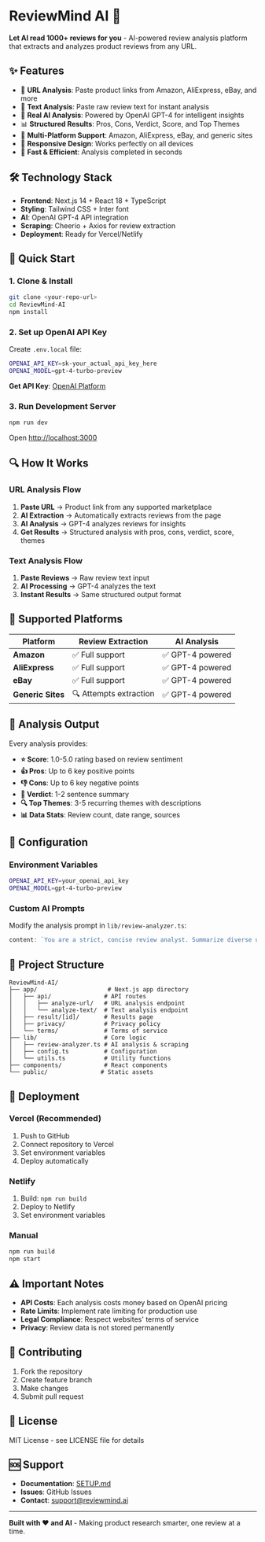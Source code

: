 # ReviewMind AI 🚀

**Let AI read 1000+ reviews for you** - AI-powered review analysis platform that extracts and analyzes product reviews from any URL.

## ✨ Features

- 🔗 **URL Analysis**: Paste product links from Amazon, AliExpress, eBay, and more
- 📝 **Text Analysis**: Paste raw review text for instant analysis
- 🤖 **Real AI Analysis**: Powered by OpenAI GPT-4 for intelligent insights
- 📊 **Structured Results**: Pros, Cons, Verdict, Score, and Top Themes
- 🎯 **Multi-Platform Support**: Amazon, AliExpress, eBay, and generic sites
- 📱 **Responsive Design**: Works perfectly on all devices
- 🚀 **Fast & Efficient**: Analysis completed in seconds

## 🛠️ Technology Stack

- **Frontend**: Next.js 14 + React 18 + TypeScript
- **Styling**: Tailwind CSS + Inter font
- **AI**: OpenAI GPT-4 API integration
- **Scraping**: Cheerio + Axios for review extraction
- **Deployment**: Ready for Vercel/Netlify

## 🚀 Quick Start

### 1. Clone & Install
```bash
git clone <your-repo-url>
cd ReviewMind-AI
npm install
```

### 2. Set up OpenAI API Key
Create `.env.local` file:
```bash
OPENAI_API_KEY=sk-your_actual_api_key_here
OPENAI_MODEL=gpt-4-turbo-preview
```

**Get API Key**: [OpenAI Platform](https://platform.openai.com/)

### 3. Run Development Server
```bash
npm run dev
```

Open [http://localhost:3000](http://localhost:3000)

## 🔍 How It Works

### URL Analysis Flow
1. **Paste URL** → Product link from any supported marketplace
2. **AI Extraction** → Automatically extracts reviews from the page
3. **AI Analysis** → GPT-4 analyzes reviews for insights
4. **Get Results** → Structured analysis with pros, cons, verdict, score, themes

### Text Analysis Flow
1. **Paste Reviews** → Raw review text input
2. **AI Processing** → GPT-4 analyzes the text
3. **Instant Results** → Same structured output format

## 📱 Supported Platforms

| Platform | Review Extraction | AI Analysis |
|----------|------------------|--------------|
| **Amazon** | ✅ Full support | ✅ GPT-4 powered |
| **AliExpress** | ✅ Full support | ✅ GPT-4 powered |
| **eBay** | ✅ Full support | ✅ GPT-4 powered |
| **Generic Sites** | 🔍 Attempts extraction | ✅ GPT-4 powered |

## 🎯 Analysis Output

Every analysis provides:

- **⭐ Score**: 1.0-5.0 rating based on review sentiment
- **👍 Pros**: Up to 6 key positive points
- **👎 Cons**: Up to 6 key negative points  
- **🎯 Verdict**: 1-2 sentence summary
- **🔍 Top Themes**: 3-5 recurring themes with descriptions
- **📊 Data Stats**: Review count, date range, sources

## 🔧 Configuration

### Environment Variables
```bash
OPENAI_API_KEY=your_openai_api_key
OPENAI_MODEL=gpt-4-turbo-preview
```

### Custom AI Prompts
Modify the analysis prompt in `lib/review-analyzer.ts`:
```typescript
content: `You are a strict, concise review analyst. Summarize diverse user reviews into balanced Pros, Cons, Verdict, Score (1–5, one decimal), and 3–5 recurring Themes. Penalize patterns like 'fake/damaged', 'battery issues', 'fit/size'. Be specific, avoid hype, cite no brands unless present.`
```

## 📁 Project Structure

```
ReviewMind-AI/
├── app/                    # Next.js app directory
│   ├── api/               # API routes
│   │   ├── analyze-url/   # URL analysis endpoint
│   │   └── analyze-text/  # Text analysis endpoint
│   ├── result/[id]/       # Results page
│   ├── privacy/           # Privacy policy
│   └── terms/             # Terms of service
├── lib/                   # Core logic
│   ├── review-analyzer.ts # AI analysis & scraping
│   ├── config.ts          # Configuration
│   └── utils.ts           # Utility functions
├── components/            # React components
└── public/               # Static assets
```

## 🚀 Deployment

### Vercel (Recommended)
1. Push to GitHub
2. Connect repository to Vercel
3. Set environment variables
4. Deploy automatically

### Netlify
1. Build: `npm run build`
2. Deploy to Netlify
3. Set environment variables

### Manual
```bash
npm run build
npm start
```

## ⚠️ Important Notes

- **API Costs**: Each analysis costs money based on OpenAI pricing
- **Rate Limits**: Implement rate limiting for production use
- **Legal Compliance**: Respect websites' terms of service
- **Privacy**: Review data is not stored permanently

## 🤝 Contributing

1. Fork the repository
2. Create feature branch
3. Make changes
4. Submit pull request

## 📄 License

MIT License - see LICENSE file for details

## 🆘 Support

- **Documentation**: [SETUP.md](./SETUP.md)
- **Issues**: GitHub Issues
- **Contact**: support@reviewmind.ai

---

**Built with ❤️ and AI** - Making product research smarter, one review at a time.